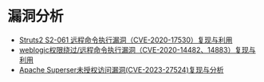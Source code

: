 # 漏洞分析

+ [Struts2 S2-061 远程命令执行漏洞（CVE-2020-17530）复现与利用](CVE/CVE-1/CVE1.md)
+ [weblogic权限绕过/远程命令执行漏洞（CVE-2020-14482、14883）复现与利用](CVE/CVE-2/CVE2.md)
+ [Apache Superser未授权访问漏洞(CVE-2023-27524)复现与分析](CVE/CVE-3/CVE3.md)
